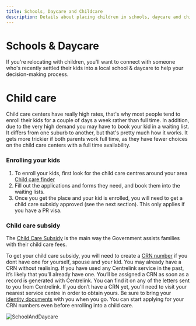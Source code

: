```yaml
---
title: Schools, Daycare and Childcare
description: Details about placing children in schools, daycare and childcare
---
```


# Schools & Daycare

If you're relocating with children, you'll want to connect with someone who's recently settled their kids into a local school & daycare to help your decision-making process.

# Child care

Child care centers have really high rates, that's why most people tend to enroll their kids for a couple of days a week rather than full time. In addition, due to the very high demand you may have to book your kid in a waiting list. It differs from one suburb to another, but that's pretty much how it works. It gets more trickier if both parents work full time, as they have fewer choices on the child care centers with a full time availability.

### Enrolling your kids
1. To enroll your kids, first look for the child care centres around your area [Child care finder](https://www.childcarefinder.gov.au/)
2. Fill out the applications and forms they need, and book them into the waiting lists.
3. Once you get the place and your kid is enrolled, you will need to get a child care subsidy approved (see the next section). This only applies if you have a PR visa.

### Child care subsidy
The [Child Care Subsidy](https://www.humanservices.gov.au/individuals/services/centrelink/child-care-subsidy) is the main way the Government assists families with their child care fees.

To get your child care subsidy, you will need to create a [CRN number](https://www.humanservices.gov.au/individuals/subjects/centrelink-customer-reference-number-crn) if you dont have one for yourself, spouse and your kid. You may already have a CRN without realising. If you have used any Centrelink service in the past, it’s likely that you’ll already have one. You’ll be assigned a CRN as soon as a record is generated with Centrelink. You can find it on any of the letters sent to you from Centrelink. If you don’t have a CRN yet, you’ll need to visit your nearest service centre in order to obtain yours. Be sure to bring your [identity documents](https://www.humanservices.gov.au/customer/enablers/confirmation-identity) with you when you go. You can start applying for your CRN numbers even before enrolling into a child care.

![SchoolAndDaycare](/images/kids_holding_hands_v2.png?style=center 'School and Daycare')
